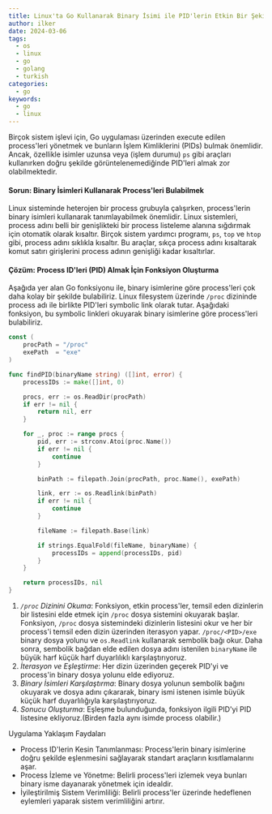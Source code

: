 ```yaml
---
title: Linux'ta Go Kullanarak Binary İsimi ile PID'lerin Etkin Bir Şekilde Bulunması
author: ilker
date: 2024-03-06
tags:
  - os
  - linux
  - go
  - golang
  - turkish
categories:
  - go
keywords:
  - go
  - linux
---
```


Birçok sistem işlevi için, Go uygulaması üzerinden execute edilen process'leri yönetmek ve bunların İşlem Kimliklerini (PIDs) bulmak önemlidir. Ancak, özellikle isimler uzunsa veya (işlem durumu) `ps` gibi araçları kullanırken doğru şekilde görüntelenemediğinde PID'leri almak zor olabilmektedir.

#### Sorun: Binary İsimleri Kullanarak Process'leri Bulabilmek

Linux sisteminde heterojen bir process grubuyla çalışırken, process'lerin binary isimleri kullanarak tanımlayabilmek önemlidir. Linux sistemleri, process adını belli bir genişlikteki bir process listeleme alanına sığdırmak için otomatik olarak kısaltır.
Birçok sistem yardımcı programı, `ps`, `top` ve `htop` gibi, process adını sıklıkla kısaltır. Bu araçlar, sıkça process adını kısaltarak komut satırı girişlerini process adının genişliği kadar kısaltırlar.

#### Çözüm: Process ID'leri (PID) Almak İçin Fonksiyon Oluşturma

Aşağıda yer alan Go fonksiyonu ile, binary isimlerine göre process'leri çok daha kolay bir şekilde bulabiliriz. Linux filesystem üzerinde `/proc` dizininde process adı ile birlikte PID'leri symbolic link olarak tutar. Aşağıdaki fonksiyon, bu symbolic linkleri okuyarak binary isimlerine göre process'leri bulabiliriz.

```go
const (
	procPath = "/proc"
	exePath  = "exe"
)

func findPID(binaryName string) ([]int, error) {
	processIDs := make([]int, 0)

	procs, err := os.ReadDir(procPath)
	if err != nil {
		return nil, err
	}

	for _, proc := range procs {
		pid, err := strconv.Atoi(proc.Name())
		if err != nil {
			continue
		}

		binPath := filepath.Join(procPath, proc.Name(), exePath)

		link, err := os.Readlink(binPath)
		if err != nil {
			continue
		}

		fileName := filepath.Base(link)

		if strings.EqualFold(fileName, binaryName) {
			processIDs = append(processIDs, pid)
		}
	}

	return processIDs, nil
}
```

1. *`/proc` Dizinini Okuma*: Fonksiyon, etkin process'ler, temsil eden dizinlerin bir listesini elde etmek için `/proc` dosya sistemini okuyarak başlar. Fonksiyon, `/proc` dosya sistemindeki dizinlerin listesini okur ve her bir process'i temsil eden dizin üzerinden iterasyon yapar. `/proc/<PID>/exe` binary dosya yolunu ve `os.Readlink` kullanarak sembolik bağı okur. Daha sonra, sembolik bağdan elde edilen dosya adını istenilen `binaryName` ile büyük harf küçük harf duyarlılıklı karşılaştırıyoruz.
2. *İterasyon ve Eşleştirme*: Her dizin üzerinden geçerek PID'yi ve process'in binary dosya yolunu elde ediyoruz.
3. *Binary İsimleri Karşılaştırma*: Binary dosya yolunun sembolik bağını okuyarak ve dosya adını çıkararak, binary ismi istenen isimle büyük küçük harf duyarlılığıyla karşılaştırıyoruz.
4. *Sonucu Oluşturma*: Eşleşme bulunduğunda, fonksiyon ilgili PID'yi PID listesine ekliyoruz.(Birden fazla aynı isimde process olabilir.)

Uygulama Yaklaşım Faydaları
* Process ID'lerin Kesin Tanımlanması: Process'lerin binary isimlerine doğru şekilde eşlenmesini sağlayarak standart araçların kısıtlamalarını aşar.
* Process İzleme ve Yönetme: Belirli process'leri izlemek veya bunları binary isme dayanarak yönetmek için idealdir.
* İyileştirilmiş Sistem Verimliliği: Belirli process'ler üzerinde hedeflenen eylemleri yaparak sistem verimliliğini artırır.